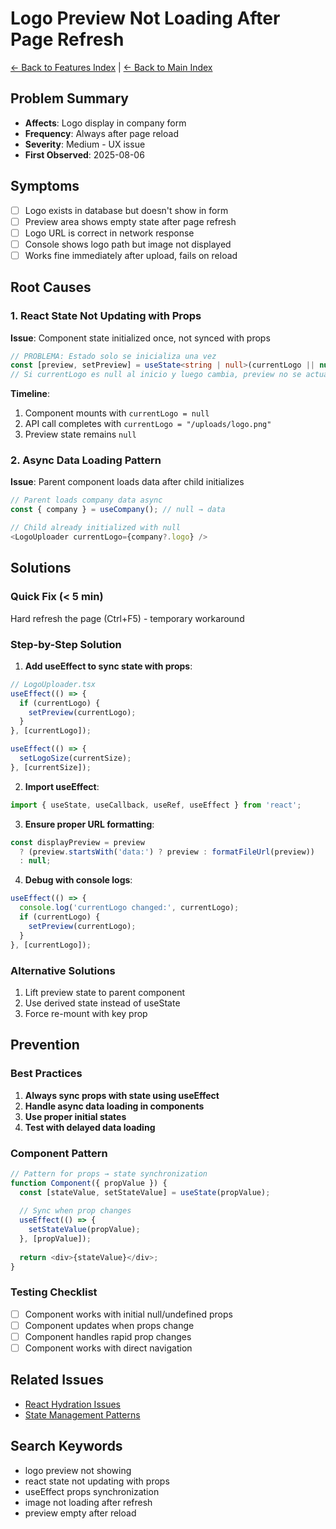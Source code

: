 # Logo Preview Not Loading After Page Refresh

[← Back to Features Index](./features-00-index.md) | [← Back to Main Index](../00-troubleshooting-index.md)

## Problem Summary
- **Affects**: Logo display in company form
- **Frequency**: Always after page reload
- **Severity**: Medium - UX issue
- **First Observed**: 2025-08-06

## Symptoms
- [ ] Logo exists in database but doesn't show in form
- [ ] Preview area shows empty state after page refresh
- [ ] Logo URL is correct in network response
- [ ] Console shows logo path but image not displayed
- [ ] Works fine immediately after upload, fails on reload

## Root Causes

### 1. React State Not Updating with Props
**Issue**: Component state initialized once, not synced with props
```typescript
// PROBLEMA: Estado solo se inicializa una vez
const [preview, setPreview] = useState<string | null>(currentLogo || null);
// Si currentLogo es null al inicio y luego cambia, preview no se actualiza
```

**Timeline**:
1. Component mounts with `currentLogo = null`
2. API call completes with `currentLogo = "/uploads/logo.png"`
3. Preview state remains `null`

### 2. Async Data Loading Pattern
**Issue**: Parent component loads data after child initializes
```typescript
// Parent loads company data async
const { company } = useCompany(); // null → data

// Child already initialized with null
<LogoUploader currentLogo={company?.logo} />
```

## Solutions

### Quick Fix (< 5 min)
Hard refresh the page (Ctrl+F5) - temporary workaround

### Step-by-Step Solution

1. **Add useEffect to sync state with props**:
```typescript
// LogoUploader.tsx
useEffect(() => {
  if (currentLogo) {
    setPreview(currentLogo);
  }
}, [currentLogo]);

useEffect(() => {
  setLogoSize(currentSize);
}, [currentSize]);
```

2. **Import useEffect**:
```typescript
import { useState, useCallback, useRef, useEffect } from 'react';
```

3. **Ensure proper URL formatting**:
```typescript
const displayPreview = preview 
  ? (preview.startsWith('data:') ? preview : formatFileUrl(preview)) 
  : null;
```

4. **Debug with console logs**:
```typescript
useEffect(() => {
  console.log('currentLogo changed:', currentLogo);
  if (currentLogo) {
    setPreview(currentLogo);
  }
}, [currentLogo]);
```

### Alternative Solutions
1. Lift preview state to parent component
2. Use derived state instead of useState
3. Force re-mount with key prop

## Prevention

### Best Practices
1. **Always sync props with state using useEffect**
2. **Handle async data loading in components**
3. **Use proper initial states**
4. **Test with delayed data loading**

### Component Pattern
```typescript
// Pattern for props → state synchronization
function Component({ propValue }) {
  const [stateValue, setStateValue] = useState(propValue);
  
  // Sync when prop changes
  useEffect(() => {
    setStateValue(propValue);
  }, [propValue]);
  
  return <div>{stateValue}</div>;
}
```

### Testing Checklist
- [ ] Component works with initial null/undefined props
- [ ] Component updates when props change
- [ ] Component handles rapid prop changes
- [ ] Component works with direct navigation

## Related Issues
- [React Hydration Issues](./features-01-i18n-hydration-issues.md)
- [State Management Patterns](./features-03-calendar-state-management.md)

## Search Keywords
- logo preview not showing
- react state not updating with props
- useEffect props synchronization
- image not loading after refresh
- preview empty after reload